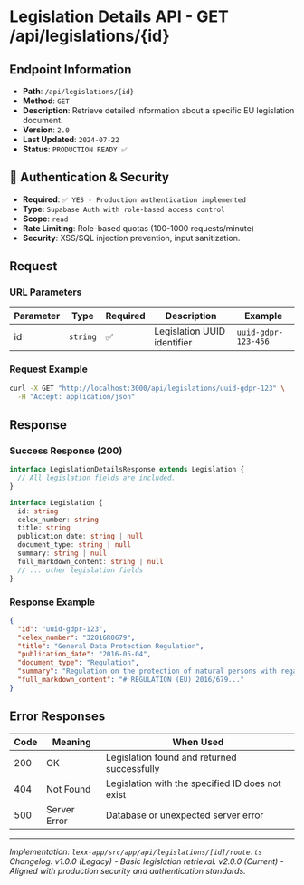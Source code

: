 # Legislation Details API - GET /api/legislations/{id}

## Endpoint Information
- **Path**: `/api/legislations/{id}`
- **Method**: `GET`
- **Description**: Retrieve detailed information about a specific EU legislation document.
- **Version**: `2.0`
- **Last Updated**: `2024-07-22`
- **Status**: `PRODUCTION READY ✅`

## 🔐 Authentication & Security
- **Required**: `✅ YES - Production authentication implemented`
- **Type**: `Supabase Auth with role-based access control`
- **Scope**: `read`
- **Rate Limiting**: Role-based quotas (100-1000 requests/minute)
- **Security**: XSS/SQL injection prevention, input sanitization.

## Request

### URL Parameters
| Parameter | Type | Required | Description | Example |
|-----------|------|----------|-------------|---------|
| id | `string` | ✅ | Legislation UUID identifier | `uuid-gdpr-123-456` |

### Request Example
```bash
curl -X GET "http://localhost:3000/api/legislations/uuid-gdpr-123" \
  -H "Accept: application/json"
```

## Response

### Success Response (200)
```typescript
interface LegislationDetailsResponse extends Legislation {
  // All legislation fields are included.
}

interface Legislation {
  id: string
  celex_number: string
  title: string
  publication_date: string | null
  document_type: string | null
  summary: string | null
  full_markdown_content: string | null
  // ... other legislation fields
}
```

### Response Example
```json
{
  "id": "uuid-gdpr-123",
  "celex_number": "32016R0679",
  "title": "General Data Protection Regulation",
  "publication_date": "2016-05-04",
  "document_type": "Regulation",
  "summary": "Regulation on the protection of natural persons with regard to the processing of personal data...",
  "full_markdown_content": "# REGULATION (EU) 2016/679..."
}
```

## Error Responses

| Code | Meaning | When Used |
|------|---------|-----------|
| 200 | OK | Legislation found and returned successfully |
| 404 | Not Found | Legislation with the specified ID does not exist |
| 500 | Server Error | Database or unexpected server error |

---

*Implementation: `lexx-app/src/app/api/legislations/[id]/route.ts`*
*Changelog: v1.0.0 (Legacy) - Basic legislation retrieval. v2.0.0 (Current) - Aligned with production security and authentication standards.*